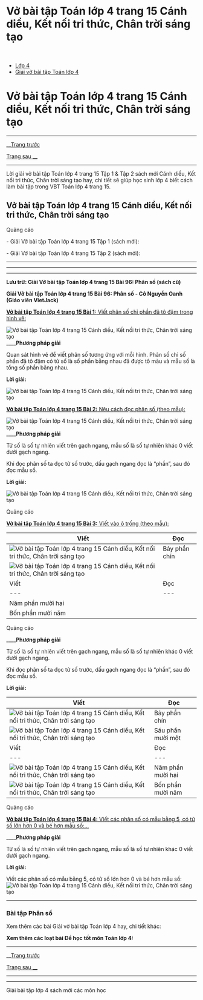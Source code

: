 # Vở bài tập Toán lớp 4 trang 15 Cánh diều, Kết nối tri thức, Chân trời sáng tạo

﻿

  * [Lớp 4](https://vietjack.com/series/lop-4.jsp)
  * [Giải vở bài tập Toán lớp 4](https://vietjack.com/giai-vo-bai-tap-toan-4/index.jsp)



# Vở bài tập Toán lớp 4 trang 15 Cánh diều, Kết nối tri thức, Chân trời sáng tạo

* * *

[__Trang trước](https://vietjack.com/giai-vo-bai-tap-toan-4/bai-95-luyen-tap.jsp)

[Trang sau __](https://vietjack.com/giai-vo-bai-tap-toan-4/bai-97-phan-so-va-phep-chia-so-tu-nhien.jsp)

* * *

Lời giải vở bài tập Toán lớp 4 trang 15 Tập 1 & Tập 2 sách mới Cánh diều, Kết nối tri thức, Chân trời sáng tạo hay, chi tiết sẽ giúp học sinh lớp 4 biết cách làm bài tập trong VBT Toán lớp 4 trang 15.

## Vở bài tập Toán lớp 4 trang 15 Cánh diều, Kết nối tri thức, Chân trời sáng tạo

Quảng cáo

\- Giải Vở bài tập Toán lớp 4 trang 15 Tập 1 (sách mới):

\- Giải Vở bài tập Toán lớp 4 trang 15 Tập 2 (sách mới):

* * *

* * *

* * *

**Lưu trữ: Giải Vở bài tập Toán lớp 4 trang 15 Bài 96: Phân số (sách cũ)**

**Giải Vở bài tập Toán lớp 4 trang 15 Bài 96: Phân số - Cô Nguyễn Oanh (Giáo viên VietJack)**

[**Vở bài tập Toán lớp 4 trang 15 Bài 1:** Viết phân số chỉ phần đã tô đậm trong hình vẽ:](https://vietjack.com/giai-vo-bai-tap-toan-4/bai-1-trang-15-vbt-toan-4-tap-2.jsp)

![Vở bài tập Toán lớp 4 trang 15 Cánh diều, Kết nối tri thức, Chân trời sáng tạo](https://vietjack.com/giai-vo-bai-tap-toan-4/images/bai-1-trang-15-vbt-toan-4-tap-2-a.PNG) ____**Phương pháp giải**

Quan sát hình vẽ để viết phân số tương ứng với mỗi hình. Phân số chỉ số phần đã tô đậm có tử số là số phần bằng nhau đã được tô màu và mẫu số là tổng số phần bằng nhau.

**Lời giải:**

![Vở bài tập Toán lớp 4 trang 15 Cánh diều, Kết nối tri thức, Chân trời sáng tạo](https://vietjack.com/giai-vo-bai-tap-toan-4/images/bai-1-trang-15-vbt-toan-4-tap-2-b.PNG)

[**Vở bài tập Toán lớp 4 trang 15 Bài 2:** Nêu cách đọc phân số (theo mẫu):](https://vietjack.com/giai-vo-bai-tap-toan-4/bai-2-trang-15-vbt-toan-4-tap-2.jsp)

![Vở bài tập Toán lớp 4 trang 15 Cánh diều, Kết nối tri thức, Chân trời sáng tạo](https://vietjack.com/giai-vo-bai-tap-toan-4/images/bai-2-trang-15-vbt-toan-4-tap-2-a.PNG) ____**Phương pháp giải**

Tử số là số tự nhiên viết trên gạch ngang, mẫu số là số tự nhiên khác 0 viết dưới gạch ngang.

Khi đọc phân số ta đọc tử số trước, dấu gạch ngang đọc là “phần”, sau đó đọc mẫu số.

**Lời giải:**

![Vở bài tập Toán lớp 4 trang 15 Cánh diều, Kết nối tri thức, Chân trời sáng tạo](https://vietjack.com/giai-vo-bai-tap-toan-4/images/bai-2-trang-15-vbt-toan-4-tap-2-b.PNG)

Quảng cáo

[**Vở bài tập Toán lớp 4 trang 15 Bài 3:** Viết vào ô trống (theo mẫu): ](https://vietjack.com/giai-vo-bai-tap-toan-4/bai-3-trang-15-vbt-toan-4-tap-2.jsp)

Viết  |  Đọc  
---|---  
![Vở bài tập Toán lớp 4 trang 15 Cánh diều, Kết nối tri thức, Chân trời sáng tạo](https://vietjack.com/giai-vo-bai-tap-toan-4/images/bai-3-trang-15-vbt-toan-4-tap-2.PNG) |  Bảy phần chín  
![Vở bài tập Toán lớp 4 trang 15 Cánh diều, Kết nối tri thức, Chân trời sáng tạo](https://vietjack.com/giai-vo-bai-tap-toan-4/images/bai-3-trang-15-vbt-toan-4-tap-2-1.PNG) |   
Viết |  Đọc  
---|---  
|  Năm phần mười hai  
|  Bốn phần mười năm  
  
Quảng cáo

____**Phương pháp giải**

Tử số là số tự nhiên viết trên gạch ngang, mẫu số là số tự nhiên khác 0 viết dưới gạch ngang.

Khi đọc phân số ta đọc tử số trước, dấu gạch ngang đọc là “phần”, sau đó đọc mẫu số.

**Lời giải:**

Viết  |  Đọc  
---|---  
![Vở bài tập Toán lớp 4 trang 15 Cánh diều, Kết nối tri thức, Chân trời sáng tạo](https://vietjack.com/giai-vo-bai-tap-toan-4/images/bai-3-trang-15-vbt-toan-4-tap-2.PNG) |  Bảy phần chín  
![Vở bài tập Toán lớp 4 trang 15 Cánh diều, Kết nối tri thức, Chân trời sáng tạo](https://vietjack.com/giai-vo-bai-tap-toan-4/images/bai-3-trang-15-vbt-toan-4-tap-2-1.PNG) |  Sáu phần mười một  
Viết |  Đọc  
---|---  
![Vở bài tập Toán lớp 4 trang 15 Cánh diều, Kết nối tri thức, Chân trời sáng tạo](https://vietjack.com/giai-vo-bai-tap-toan-4/images/bai-3-trang-15-vbt-toan-4-tap-2-2.PNG) |  Năm phần mười hai  
![Vở bài tập Toán lớp 4 trang 15 Cánh diều, Kết nối tri thức, Chân trời sáng tạo](https://vietjack.com/giai-vo-bai-tap-toan-4/images/bai-3-trang-15-vbt-toan-4-tap-2-3.PNG) |  Bốn phần mười năm  
  
Quảng cáo

[**Vở bài tập Toán lớp 4 trang 15 Bài 4:** Viết các phân số có mẫu bằng 5, có tử số lớn hơn 0 và bé hơn mẫu số:...](https://vietjack.com/giai-vo-bai-tap-toan-4/bai-4-trang-15-vbt-toan-4-tap-2.jsp)

____**Phương pháp giải**

Tử số là số tự nhiên viết trên gạch ngang, mẫu số là số tự nhiên khác 0 viết dưới gạch ngang. 

**Lời giải:**

Viết các phân số có mẫu bằng 5, có tử số lớn hơn 0 và bé hơn mẫu số: ![Vở bài tập Toán lớp 4 trang 15 Cánh diều, Kết nối tri thức, Chân trời sáng tạo](https://vietjack.com/giai-vo-bai-tap-toan-4/images/bai-4-trang-15-vbt-toan-4-tap-2.PNG)

* * *

### **Bài tập Phân số**

Xem thêm các bài Giải vở bài tập Toán lớp 4 hay, chi tiết khác:

**Xem thêm các loạt bài Để học tốt môn Toán lớp 4:**

* * *

[__Trang trước](https://vietjack.com/giai-vo-bai-tap-toan-4/bai-95-luyen-tap.jsp)

[Trang sau __](https://vietjack.com/giai-vo-bai-tap-toan-4/bai-97-phan-so-va-phep-chia-so-tu-nhien.jsp)

* * *

* * *

Giải bài tập lớp 4 sách mới các môn học
